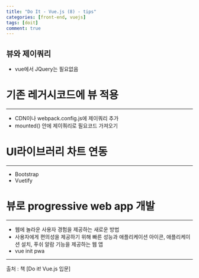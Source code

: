 ```yaml
---
title: "Do It - Vue.js (8) - tips"
categories: [front-end, vuejs]
tags: [doit]
comment: true
---
```


## 뷰와 제이쿼리

- vue에서 JQuery는 필요없음

# 기존 레거시코드에 뷰 적용

---

- CDN이나 webpack.config.js에 제이쿼리 추가
- mounted() 안에 제이쿼리로 필요코드 가져오기

# UI라이브러리 차트 연동

---

- Bootstrap
- Vuetify

# 뷰로 progressive web app 개발

---

- 웹에 놀라운 사용자 경험을 제공하는 새로운 방법
- 사용자에게 편의성을 제공하기 위해 빠른 성능과 애플리케이션 아이콘, 애플리케이션 설치, 푸쉬 알람 기능을 제공하는 웹 앱
- vue init pwa

---

출처 : 책 [Do it! Vue.js 입문]
